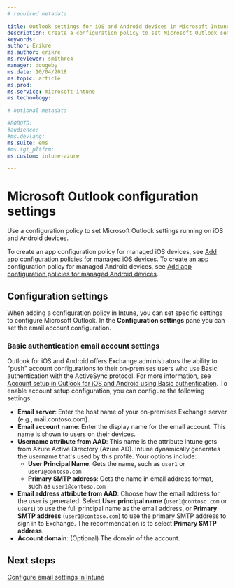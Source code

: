 ```yaml
---
# required metadata

title: Outlook settings for iOS and Android devices in Microsoft Intune
description: Create a configuration policy to set Microsoft Outlook settings running on iOS and Android devices.
keywords:
author: Erikre
ms.author: erikre
ms.reviewer: smithre4
manager: dougeby
ms.date: 10/04/2018
ms.topic: article
ms.prod:
ms.service: microsoft-intune
ms.technology:

# optional metadata

#ROBOTS:
#audience:
#ms.devlang:
ms.suite: ems
#ms.tgt_pltfrm:
ms.custom: intune-azure

---
```


# Microsoft Outlook configuration settings 

Use a configuration policy to set Microsoft Outlook settings running on iOS and Android devices. 

To create an app configuration policy for managed iOS devices, see [Add app configuration policies for managed iOS devices](app-configuration-policies-use-ios.md). To create an app configuration policy for managed Android devices, see [Add app configuration policies for managed Android devices](app-configuration-policies-use-android.md). 

## Configuration settings

When adding a configuration policy in Intune, you can set specific settings to configure Microsoft Outlook. In the **Configuration settings** pane you can set the email account configuration.

### Basic authentication email account settings
Outlook for iOS and Android offers Exchange administrators the ability to "push" account configurations to their on-premises users who use Basic authentication with the ActiveSync protocol. For more information, see [Account setup in Outlook for iOS and Android using Basic authentication](https://docs.microsoft.com/Exchange/clients/outlook-for-ios-and-android/account-setup). To enable account setup configuration, you can configure the following settings:

- **Email server**: Enter the host name of your on-premises Exchange server (e.g., mail.contoso.com).
- **Email account name**: Enter the display name for the email account. This name is shown to users on their devices.
- **Username attribute from AAD**: This name is the attribute Intune gets from Azure Active Directory (Azure AD). Intune dynamically generates the username that's used by this profile. Your options include:
  - **User Principal Name**: Gets the name, such as `user1` or `user1@contoso.com`
  - **Primary SMTP address**: Gets the name in email address format, such as `user1@contoso.com`
- **Email address attribute from AAD**: Choose how the email address for the user is generated. Select **User principal name** (`user1@contoso.com` or `user1`) to use the full principal name as the email address, or **Primary SMTP address** (`user1@contoso.com`) to use the primary SMTP address to sign in to Exchange. The recommendation is to select **Primary SMTP address**.
- **Account domain**: (Optional) The domain of the account.

## Next steps
[Configure email settings in Intune](email-settings-configure.md)

